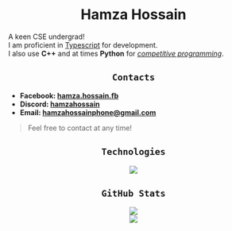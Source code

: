 <div align="center">

# Hamza Hossain

</div>

A keen CSE undergrad!\
I am proficient in [Typescript](https://www.typescriptlang.org/) for development.\
I also use __C++__ and at times __Python__ for [*competitive programming*](https://github.com/MdHamzaHossain/competitive-programming).

<div align="center">

## `Contacts`
</div>

- <b>Facebook: [hamza.hossain.fb](https://www.facebook.com/hamza.hossain.fb/)
- Discord: [hamzahossain](https://discord.com/users/953557729413333002)
- Email: <a href="mailto@hamzahossainphone@gmail.com">hamzahossainphone@gmail.com</a> </b>
> Feel free to contact at any time!

<div align="center">

## `Technologies`

<picture>
  <source
    src="https://skillicons.dev/icons?i=arduino%2Ccpp%2Cdocker%2Cexpress%2Cgo%2Cgraphql%2Cjava%2Cjs%2Cts%2Ckotlin%2Cmysql%2Cnodejs%2Cpy%2Csvelte%2Cvue"
    media="(prefers-color-scheme: dark)"
  />
  <source 
    srcset="https://skillicons.dev/icons?i=arduino%2Ccpp%2Cdocker%2Cexpress%2Cgo%2Cgraphql%2Cjava%2Cjs%2Cts%2Ckotlin%2Cmysql%2Cnodejs%2Cpy%2Csvelte%2Cvue&theme=light"
    media="(prefers-color-scheme: light), (prefers-color-scheme: no-preference)"
  />
    <img src="https://skillicons.dev/icons?i=arduino%2Ccpp%2Cdocker%2Cexpress%2Cgo%2Cgraphql%2Cjava%2Cjs%2Cts%2Ckotlin%2Cmysql%2Cnodejs%2Cpy%2Csvelte%2Cvue" />
</picture>

<!---
 <img src="https://skillicons.dev/icons?i=arduino,cpp,docker,express,go,graphql,java,js,ts,kotlin,lua,mysql,nodejs,py,rust,svelte,tailwind,vue&theme=light">
--->
## `GitHub Stats`

<picture>
  <source
    srcset="https://github-readme-streak-stats-salesp07.vercel.app/?user=MdHamzaHossain&theme=dracula&hide_border=false&include_all_commits=true&border_radius=23&fire=006CF0&ring=FFD700"
    media="(prefers-color-scheme: dark)"
  />
  <source 
    srcset="https://github-readme-streak-stats-salesp07.vercel.app/?user=MdHamzaHossain&theme=gruvbox_light&hide_border=false&include_all_commits=true&border_radius=23&fire=006CF0&ring=FFD700"
    media="(prefers-color-scheme: light), (prefers-color-scheme: no-preference)"
  />
  <img src="https://github-readme-streak-stats-salesp07.vercel.app/?user=MdHamzaHossain&theme=vue-dark&hide_border=false&include_all_commits=true&border_radius=23&fire=006CF0&ring=FFD700" />
</picture>
<br>
<picture>
  <source
    srcset="https://github-readme-stats.vercel.app/api/top-langs/?username=MdHamzaHossain&theme=dracula&show_icons=true&hide_border=false&layout=donut-vertical&border_radius=23&langs_count=50&exclude_repo=ATMEmulator"
    media="(prefers-color-scheme: dark)"
  />
  <source
    srcset="https://github-readme-stats.vercel.app/api/top-langs/?username=MdHamzaHossain&theme=gruvbox_light&show_icons=true&hide_border=false&layout=donut-vertical&border_radius=23&langs_count=50&exclude_repo=ATMEmulator"
    media="(prefers-color-scheme: light), (prefers-color-scheme: no-preference)"
  />
  <img src="https://github-readme-stats.vercel.app/api/top-langs/?username=MdHamzaHossain&theme=gruvbox_light&show_icons=true&hide_border=false&layout=donut-vertical&border_radius=23&langs_count=50&exclude_repo=ATMEmulator" />
</picture>
</div>
<!---
MdHamzaHossain/MdHamzaHossain is a ✨ special ✨ repository because its `README.md` (this file) appears on your GitHub profile.
You can click the Preview link to take a look at your changes.
--->
